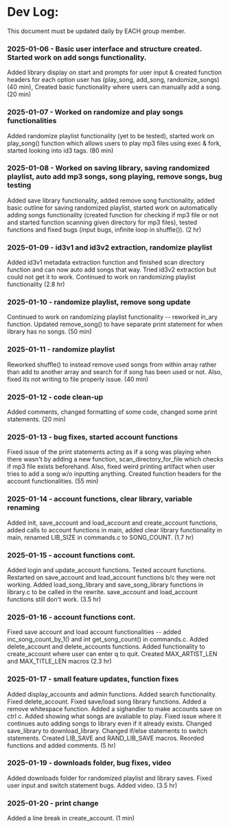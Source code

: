 # Dev Log:

This document must be updated daily by EACH group member.

### 2025-01-06 - Basic user interface and structure created. Started work on add songs functionality.
Added library display on start and prompts for user input & created function headers for each option user has (play_song, add_song, randomize_songs) (40 min), Created basic functionality where users can manually add a song. (20 min)

### 2025-01-07 - Worked on randomize and play songs functionalities
Added randomize playlist functionality (yet to be tested), started work on play_song() function which allows users to play mp3 files using exec & fork, started looking into id3 tags. (80 min) 

### 2025-01-08 - Worked on saving library, saving randomized playlist, auto add mp3 songs, song playing, remove songs, bug testing
Added save library functionality, added remove song functionality, added basic outline for saving randomized playlist, started work on automatically adding songs functionality (created function for checking if mp3 file or not and started function scanning given directory for mp3 files), tested functions and fixed bugs (input bugs, infinite loop in shuffle()). (2 hr)

### 2025-01-09 - id3v1 and id3v2 extraction, randomize playlist
Added id3v1 metadata extraction function and finished scan directory function and can now auto add songs that way. Tried id3v2 extraction but could not get it to work. Continued to work on randomizing playlist functionality (2.8 hr)

### 2025-01-10 - randomize playlist, remove song update
Continued to work on randomizing playlist functionality -- reworked in_ary function. Updated remove_song() to have separate print statement for when library has no songs. (50 min)

### 2025-01-11 - randomize playlist
Reworked shuffle() to instead remove used songs from within array rather than add to another array and search for if song has been used or not. Also, fixed its not writing to file properly issue. (40 min)

### 2025-01-12 - code clean-up
Added comments, changed formatting of some code, changed some print statements. (20 min)

### 2025-01-13 - bug fixes, started account functions
Fixed issue of the print statements acting as if a song was playing when there wasn't by adding a new function, scan_directory_for_file which checks if mp3 file exists beforehand. Also, fixed weird printing artifact when user tries to add a song w/o inputting anything. Created function headers for the account functionalities. (55 min)

### 2025-01-14 - account functions, clear library, variable renaming
Added init, save_account and load_account and create_account functions, added calls to account functions in main, added clear library functionality in main, renamed LIB_SIZE in commands.c to SONG_COUNT. (1.7 hr)

### 2025-01-15 - account functions cont.
Added login and update_account functions. Tested account functions. Restarted on save_account and load_account functions b/c they were not working. Added load_song_library and save_song_library functions in library.c to be called in the rewrite. save_account and load_account functions still don't work. (3.5 hr)

### 2025-01-16 - account functions cont.
Fixed save account and load account functionalities -- added inc_song_count_by_1() and int get_song_count() in commands.c. Added delete_account and delete_accounts functions. Added functionality to create_account where user can enter q to quit. Created MAX_ARTIST_LEN and MAX_TITLE_LEN macros (2.3 hr)

### 2025-01-17 - small feature updates, function fixes
Added display_accounts and admin functions. Added search functionality. Fixed delete_account. Fixed save/load song library functions. Added a remove whitespace function. Added a sighandler to make accounts save on ctrl c. Added showing what songs are avaliable to play. Fixed issue where it continues auto adding songs to library even if it already exists. Changed save_library to download_library. Changed if/else statements to switch statements. Created LIB_SAVE and RAND_LIB_SAVE macros. Reorded functions and added comments. (5 hr)

### 2025-01-19 - downloads folder, bug fixes, video
Added downloads folder for randomized playlist and library saves. Fixed user input and switch statement bugs. Added video. (3.5 hr)

### 2025-01-20 - print change
Added a line break in create_account. (1 min)
